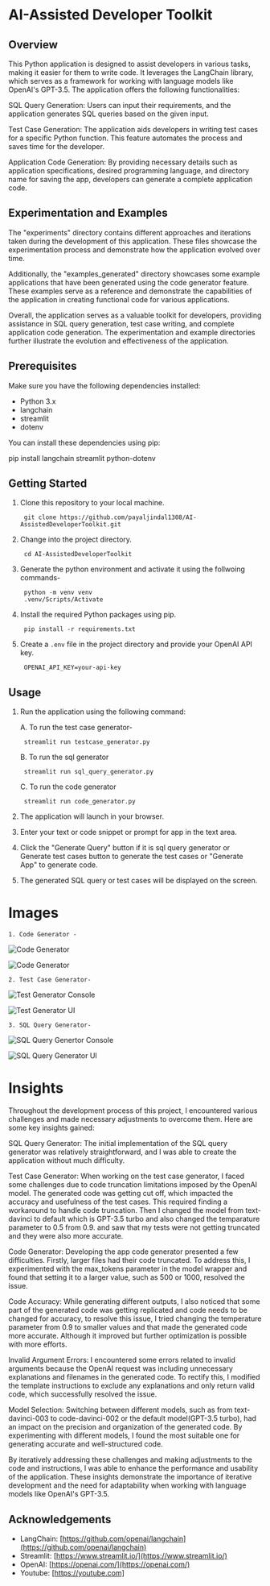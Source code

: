#  AI-Assisted Developer Toolkit

## Overview

This Python application is designed to assist developers in various tasks, making it easier for them to write code. It leverages the LangChain library, which serves as a framework for working with language models like OpenAI's GPT-3.5. The application offers the following functionalities:

SQL Query Generation: Users can input their requirements, and the application generates SQL queries based on the given input.

Test Case Generation: The application aids developers in writing test cases for a specific Python function. This feature automates the process and saves time for the developer.

Application Code Generation: By providing necessary details such as application specifications, desired programming language, and directory name for saving the app, developers can generate a complete application code.

## Experimentation and Examples

The "experiments" directory contains different approaches and iterations taken during the development of this application. These files showcase the experimentation process and demonstrate how the application evolved over time.

Additionally, the "examples_generated" directory showcases some example applications that have been generated using the code generator feature. These examples serve as a reference and demonstrate the capabilities of the application in creating functional code for various applications.

Overall, the application serves as a valuable toolkit for developers, providing assistance in SQL query generation, test case writing, and complete application code generation. The experimentation and example directories further illustrate the evolution and effectiveness of the application.

## Prerequisites

Make sure you have the following dependencies installed:

- Python 3.x
- langchain
- streamlit
- dotenv

You can install these dependencies using pip:

pip install langchain streamlit python-dotenv

## Getting Started

1. Clone this repository to your local machine.

        git clone https://github.com/payaljindal1308/AI-AssistedDeveloperToolkit.git


2. Change into the project directory.

        cd AI-AssistedDeveloperToolkit

3. Generate the python environment and activate it using the follwoing commands-

        python -m venv venv
        .venv/Scripts/Activate

4. Install the required Python packages using pip.

        pip install -r requirements.txt

5. Create a `.env` file in the project directory and provide your OpenAI API key.

        OPENAI_API_KEY=your-api-key


## Usage

1. Run the application using the following command:

    A. To run the test case generator-

        streamlit run testcase_generator.py
    
    B. To run the sql generator

        streamlit run sql_query_generator.py

    C. To run the code generator

        streamlit run code_generator.py


2. The application will launch in your browser.

3. Enter your text or code snippet or prompt for app in the text area.

4. Click the "Generate Query" button if it is sql query generator or Generate test cases button to generate the test cases or "Generate App" to generate code. 

5. The generated SQL query or test cases will be displayed on the screen.

# Images

    1. Code Generator -

![Code Generator](https://raw.githubusercontent.com/payaljindal1308/AI-AssistedDeveloperToolkit/main/images/Code_generator_console.png)

![Code Generator](https://github.com/payaljindal1308/AI-AssistedDeveloperToolkit/blob/main/images/code_generator_ui.png)

    2. Test Case Generator-

![Test Generator Console](https://raw.githubusercontent.com/payaljindal1308/AI-AssistedDeveloperToolkit/main/images/sql_console.png)

![Test Generator UI](https://raw.githubusercontent.com/payaljindal1308/AI-AssistedDeveloperToolkit/main/images/test_case_ui.png)


    3. SQL Query Generator- 

![SQL Query Genertor Console](https://raw.githubusercontent.com/payaljindal1308/AI-AssistedDeveloperToolkit/main/images/sql_console.png)

![SQL Query Generator UI](https://raw.githubusercontent.com/payaljindal1308/AI-AssistedDeveloperToolkit/main/images/sql_ui.png)


# Insights 

Throughout the development process of this project, I encountered various challenges and made necessary adjustments to overcome them. Here are some key insights gained:

SQL Query Generator: The initial implementation of the SQL query generator was relatively straightforward, and I was able to create the application without much difficulty.

Test Case Generator: When working on the test case generator, I faced some challenges due to code truncation limitations imposed by the OpenAI model. The generated code was getting cut off, which impacted the accuracy and usefulness of the test cases. This required finding a workaround to handle code truncation. Then I changed the model from text-davinci to default which is GPT-3.5 turbo and also changed the temparature parameter to 0.5 from 0.9. and saw that my tests were not getting truncated and they were also more accurate.


Code Generator: Developing the app code generator presented a few difficulties. Firstly, larger files had their code truncated. To address this, I experimented with the max_tokens parameter in the model wrapper and found that setting it to a larger value, such as 500 or 1000, resolved the issue.


Code Accuracy: While generating different outputs, I also noticed that some part of the generated code was getting replicated and code needs to be changed for accuracy, to resolve this issue, I tried changing the temperature parameter from 0.9 to smaller values and that made the generated code more accurate. Although it improved but further optimization is possible with more efforts.

Invalid Argument Errors: I encountered some errors related to invalid arguments because the OpenAI request was including unnecessary explanations and filenames in the generated code. To rectify this, I modified the template instructions to exclude any explanations and only return valid code, which successfully resolved the issue.

Model Selection: Switching between different models, such as from text-davinci-003 to code-davinci-002 or the default model(GPT-3.5 turbo), had an impact on the precision and organization of the generated code. By experimenting with different models, I found the most suitable one for generating accurate and well-structured code.

By iteratively addressing these challenges and making adjustments to the code and instructions, I was able to enhance the performance and usability of the application. These insights demonstrate the importance of iterative development and the need for adaptability when working with language models like OpenAI's GPT-3.5.


## Acknowledgements

- LangChain: [https://github.com/openai/langchain](https://github.com/openai/langchain)
- Streamlit: [https://www.streamlit.io/](https://www.streamlit.io/)
- OpenAI: [https://openai.com/](https://openai.com/)
- Youtube: [https://youtube.com]
